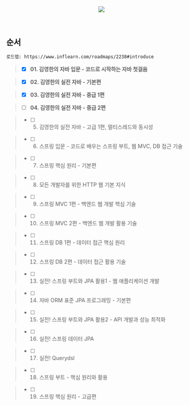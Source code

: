 <div align='center'>
  
  <img src="https://capsule-render.vercel.app/api?type=rounded&height=100&color=gradient&text=Inflearn&reversal=false&section=header&fontSize=70&fontAlign=50&animation=twinkling&rotate=0&strokeWidth=0&stroke=111111&fontAlignY=55"/>
</div>
<br><br>


## 순서

```markdown
로드맵: https://www.inflearn.com/roadmaps/2238#introduce
```


> - [x] **01. 김영한의 자바 입문 - 코드로 시작하는 자바 첫걸음**

> - [x] **02. 김영한의 실전 자바 - 기본편**

> - [x] **03. 김영한의 실전 자바 - 중급 1편**

> - [ ] **04. 김영한의 실전 자바 - 중급 2편**

> - [ ] 05. 김영한의 실전 자바 - 고급 1편, 멀티스레드와 동시성

> - [ ] 06. 스프링 입문 - 코드로 배우는 스프링 부트, 웹 MVC, DB 접근 기술

> - [ ] 07. 스프링 핵심 원리 - 기본편

> - [ ] 08. 모든 개발자를 위한 HTTP 웹 기본 지식

> - [ ] 09. 스프링 MVC 1편 - 백엔드 웹 개발 핵심 기술

> - [ ] 10. 스프링 MVC 2편 - 백엔드 웹 개발 활용 기술

> - [ ] 11. 스프링 DB 1편 - 데이터 접근 핵심 원리

> - [ ] 12. 스프링 DB 2편 - 데이터 접근 활용 기술

> - [ ] 13. 실전! 스프링 부트와 JPA 활용1 - 웹 애플리케이션 개발

> - [ ] 14. 자바 ORM 표준 JPA 프로그래밍 - 기본편

> - [ ] 15. 실전! 스프링 부트와 JPA 활용2 - API 개발과 성능 최적화

> - [ ] 16. 실전! 스프링 데이터 JPA

> - [ ] 17. 실전! Querydsl

> - [ ] 18. 스프링 부트 - 핵심 원리와 활용

> - [ ] 19. 스프링 핵심 원리 - 고급편
